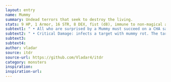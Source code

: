 ```yaml
---
layout: entry
name: Mummy
summary: Undead terrors that seek to destroy the living.
stats: 9 HP, 1 Armor, 16 STR, 8 DEX, fist (d8), immune to non-magical attacks; fire attacks are enhanced
subtext1: " • All who are surprised by a Mummy must succeed on a CHA save or be stunned on the next turn."
subtext2: " • Critical Damage: infects a target with mummy rot. The target loses d4 STR and maximum HP right away and each following day until cured by removing the curse or a week of conventional healing."
subtext3:
subtext4:
author: vladar
source: itdr
source-url: https://github.com/Vladar4/itdr
category: monsters
inspiration:
inspiration-url:
---
```

